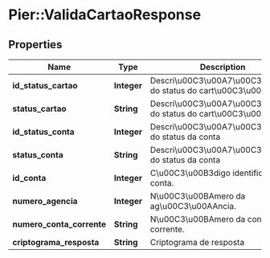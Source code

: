 # Pier::ValidaCartaoResponse

## Properties
Name | Type | Description | Notes
------------ | ------------- | ------------- | -------------
**id_status_cartao** | **Integer** | Descri\u00C3\u00A7\u00C3\u00A3o do status do cart\u00C3\u00A3o | [optional] 
**status_cartao** | **String** | Descri\u00C3\u00A7\u00C3\u00A3o do status do cart\u00C3\u00A3o | [optional] 
**id_status_conta** | **Integer** | Descri\u00C3\u00A7\u00C3\u00A3o do status da conta | [optional] 
**status_conta** | **String** | Descri\u00C3\u00A7\u00C3\u00A3o do status da conta | [optional] 
**id_conta** | **Integer** | C\u00C3\u00B3digo identificador da conta. | [optional] 
**numero_agencia** | **Integer** | N\u00C3\u00BAmero da ag\u00C3\u00AAncia. | [optional] 
**numero_conta_corrente** | **String** | N\u00C3\u00BAmero da conta corrente. | [optional] 
**criptograma_resposta** | **String** | Criptograma de resposta | [optional] 



